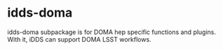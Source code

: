 idds-doma
====

idds-doma subpackage is for DOMA hep specific functions and plugins.
With it, iDDS can support DOMA LSST workflows.
